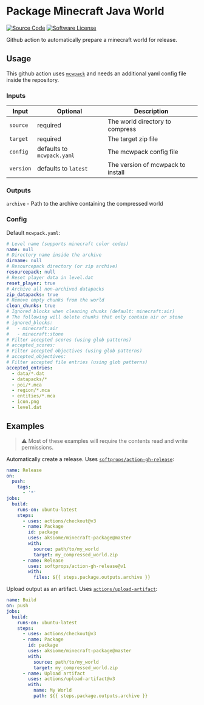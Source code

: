 # Package Minecraft Java World

[![Source Code](https://img.shields.io/badge/source-aksiome/minecraft--package-4078C0.svg?style=flat-square&labelColor=555555&logo=github)](https://github.com/aksiome/minecraft-package)
[![Software License](https://img.shields.io/github/license/aksiome/minecraft-package?style=flat-square)](https://github.com/aksiome/minecraft-package/blob/master/LICENSE)

Github action to automatically prepare a minecraft world for release.

## Usage
This github action uses [`mcwpack`](https://github.com/aksiome/mcwpack) and needs an additional yaml config file inside the repository.

### Inputs

| Input     | Optional                   | Description                       |
| --------- | -------------------------- | --------------------------------- |
| `source`  | required                   | The world directory to compress   |
| `target`  | required                   | The target zip file               |
| `config`  | defaults to `mcwpack.yaml` | The mcwpack config file           |
| `version` | defaults to `latest`       | The version of mcwpack to install |

### Outputs
`archive` - Path to the archive containing the compressed world

### Config

Default `mcwpack.yaml`:

```yaml
# Level name (supports minecraft color codes)
name: null
# Directory name inside the archive
dirname: null
# Resourcepack directory (or zip archive)
resourcepack: null
# Reset player data in level.dat
reset_player: true
# Archive all non-archived datapacks
zip_datapacks: true
# Remove empty chunks from the world
clean_chunks: true
# Ignored blocks when cleaning chunks (default: minecraft:air)
# The following will delete chunks that only contain air or stone
# ignored_blocks:
#   - minecraft:air
#   - minecraft:stone
# Filter accepted scores (using glob patterns)
# accepted_scores:
# Filter accepted objectives (using glob patterns)
# accepted_objectives:
# Filter accepted file entries (using glob patterns)
accepted_entries:
  - data/*.dat
  - datapacks/*
  - poi/*.mca
  - region/*.mca
  - entities/*.mca
  - icon.png
  - level.dat
```

## Examples
> ⚠️ Most of these examples will require the contents read and write permissions.


Automatically create a release. Uses [`softprops/action-gh-release`](https://github.com/softprops/action-gh-release):
```yml
name: Release
on:
  push:
    tags:
      - '*'
jobs:
  build:
    runs-on: ubuntu-latest
    steps:
      - uses: actions/checkout@v3
      - name: Package
        id: package
        uses: aksiome/minecraft-package@master
        with:
          source: path/to/my_world
          target: my_compressed_world.zip
      - name: Release
        uses: softprops/action-gh-release@v1
        with:
          files: ${{ steps.package.outputs.archive }}
```

Upload output as an artifact. Uses [`actions/upload-artifact`](https://github.com/actions/upload-artifact):
```yml
name: Build
on: push
jobs:
  build:
    runs-on: ubuntu-latest
    steps:
      - uses: actions/checkout@v3
      - name: Package
        id: package
        uses: aksiome/minecraft-package@master
        with:
          source: path/to/my_world
          target: my_compressed_world.zip
      - name: Upload artifact
        uses: actions/upload-artifact@v3
        with:
          name: My World
          path: ${{ steps.package.outputs.archive }}
```
